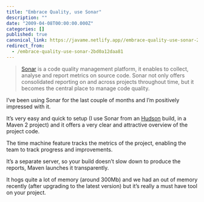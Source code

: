 ```yaml
---
title: "Embrace Quality, use Sonar"
description: ""
date: "2009-04-08T00:00:00.000Z"
categories: []
published: true
canonical_link: https://javame.netlify.app//embrace-quality-use-sonar-2bd0a12daa81
redirect_from:
  - /embrace-quality-use-sonar-2bd0a12daa81
---
```


> [Sonar](http://sonar.codehaus.org/#) is a code quality management platform, it enables to collect, analyse and report metrics on source code. Sonar not only offers consolidated reporting on and across projects throughout time, but it becomes the central place to manage code quality.

I’ve been using Sonar for the last couple of months and I’m positively impressed with it.

It’s very easy and quick to setup (I use Sonar from an [Hudson](https://hudson.dev.java.net/%20) build, in a Maven 2 project) and it offers a very clear and attractive overview of the project code.

The time machine feature tracks the metrics of the project, enabling the team to track progress and improvements.

It’s a separate server, so your build doesn’t slow down to produce the reports, Maven launches it transparently.

It hogs quite a lot of memory (around 300Mb) and we had an out of memory recently (after upgrading to the latest version) but it’s really a must have tool on your project.
